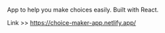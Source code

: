 App to help you make choices easily.
Built with React.

Link >> https://choice-maker-app.netlify.app/
